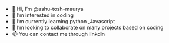 - 👋 Hi, I’m @ashu-tosh-maurya
- 👀 I’m interested in coding 
- 🌱 I’m currently learning python ,Javascript 
- 💞️ I’m looking to collaborate on many projects based on coding 
- 📫 You can contact me through linkdin

<!---
ashu-tosh-maurya/ashu-tosh-maurya is a ✨ special ✨ repository because its `README.md` (this file) appears on your GitHub profile.
You can click the Preview link to take a look at your changes.
--->
